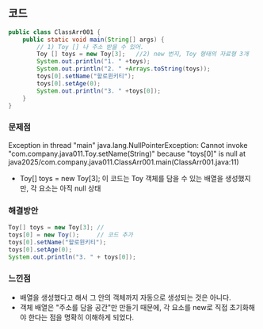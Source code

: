 ## 코드
```java
public class ClassArr001 {
	public static void main(String[] args) {
		// 1) Toy [] 나 주소 받을 수 있어.
		Toy [] toys = new Toy[3];   //2) new 번지, Toy 형태의 자료형 3개
		System.out.println("1. " +toys);
		System.out.println("2. " +Arrays.toString(toys));
		toys[0].setName("할로윈키티");
		toys[0].setAge(0);
		System.out.println("3. " +toys[0]);
	}
}
```

### 문제점
Exception in thread "main" java.lang.NullPointerException: Cannot invoke "com.company.java011.Toy.setName(String)" because "toys[0]" is null
	at java2025/com.company.java011.ClassArr001.main(ClassArr001.java:11)

- Toy[] toys = new Toy[3]; 이 코드는 Toy 객체를 담을 수 있는 배열을 생성했지만, 각 요소는 아직 null 상태


### 해결방안
```java
Toy[] toys = new Toy[3]; // 
toys[0] = new Toy();     // 코드 추가
toys[0].setName("할로윈키티");
toys[0].setAge(0);
System.out.println("3. " + toys[0]);
```

### 느낀점
- 배열을 생성했다고 해서 그 안의 객체까지 자동으로 생성되는 것은 아니다.
- 객체 배열은 "주소를 담을 공간"만 만들기 때문에, 각 요소를 new로 직접 초기화해야 한다는 점을 명확히 이해하게 되었다.